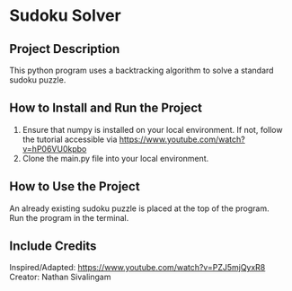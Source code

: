 # Sudoku Solver

## Project Description
This python program uses a backtracking algorithm to solve a standard sudoku puzzle.

## How to Install and Run the Project
1. Ensure that numpy is installed on your local environment. If not, follow the tutorial accessible via https://www.youtube.com/watch?v=hP06VU0kpbo
2. Clone the main.py file into your local environment.

## How to Use the Project
An already existing sudoku puzzle is placed at the top of the program. <br />
Run the program in the terminal.

## Include Credits
Inspired/Adapted: https://www.youtube.com/watch?v=PZJ5mjQyxR8 <br />
Creator: Nathan Sivalingam

